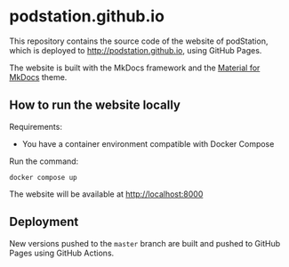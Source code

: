 # podstation.github.io

This repository contains the source code of the website of podStation, which is deployed to <http://podstation.github.io>, using GitHub Pages.

The website is built with the MkDocs framework and the [Material for MkDocs](https://squidfunk.github.io/mkdocs-material/) theme.

## How to run the website locally

Requirements:
* You have a container environment compatible with Docker Compose

Run the command:
```
docker compose up
```

The website will be available at <http://localhost:8000>

## Deployment

New versions pushed to the `master` branch are built and pushed to GitHub Pages using GitHub Actions.

<!-- reference - https://hub.docker.com/r/squidfunk/mkdocs-material>